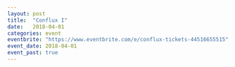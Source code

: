 ```yaml
---
layout: post
title:  "Conflux I"
date:   2018-04-01
categories: event
eventbrite: "https://www.eventbrite.com/e/conflux-tickets-44516655515"
event_date: 2018-04-01
event_past: true
---
```

